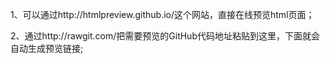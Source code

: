 1、可以通过http://htmlpreview.github.io/这个网站，直接在线预览html页面； 

2、通过http://rawgit.com/把需要预览的GitHub代码地址粘贴到这里，下面就会自动生成预览链接; 
